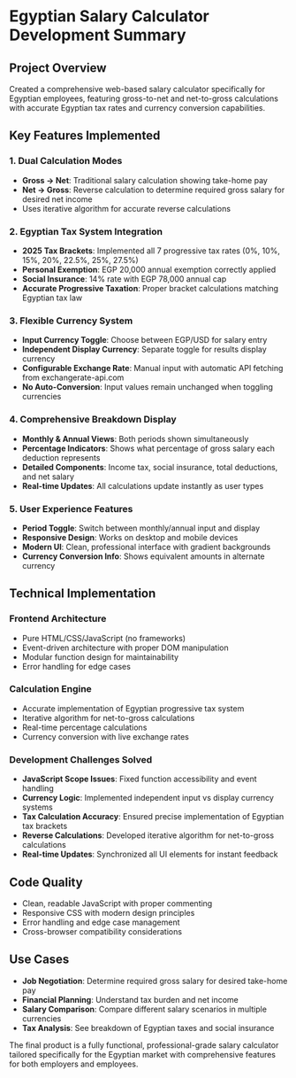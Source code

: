# Egyptian Salary Calculator Development Summary

## Project Overview

Created a comprehensive web-based salary calculator specifically for Egyptian employees, featuring gross-to-net and net-to-gross calculations with accurate Egyptian tax rates and currency conversion capabilities.

## Key Features Implemented

### 1. **Dual Calculation Modes**

- **Gross → Net**: Traditional salary calculation showing take-home pay
- **Net → Gross**: Reverse calculation to determine required gross salary for desired net income
- Uses iterative algorithm for accurate reverse calculations

### 2. **Egyptian Tax System Integration**

- **2025 Tax Brackets**: Implemented all 7 progressive tax rates (0%, 10%, 15%, 20%, 22.5%, 25%, 27.5%)
- **Personal Exemption**: EGP 20,000 annual exemption correctly applied
- **Social Insurance**: 14% rate with EGP 78,000 annual cap
- **Accurate Progressive Taxation**: Proper bracket calculations matching Egyptian tax law

### 3. **Flexible Currency System**

- **Input Currency Toggle**: Choose between EGP/USD for salary entry
- **Independent Display Currency**: Separate toggle for results display currency
- **Configurable Exchange Rate**: Manual input with automatic API fetching from exchangerate-api.com
- **No Auto-Conversion**: Input values remain unchanged when toggling currencies

### 4. **Comprehensive Breakdown Display**

- **Monthly & Annual Views**: Both periods shown simultaneously
- **Percentage Indicators**: Shows what percentage of gross salary each deduction represents
- **Detailed Components**: Income tax, social insurance, total deductions, and net salary
- **Real-time Updates**: All calculations update instantly as user types

### 5. **User Experience Features**

- **Period Toggle**: Switch between monthly/annual input and display
- **Responsive Design**: Works on desktop and mobile devices
- **Modern UI**: Clean, professional interface with gradient backgrounds
- **Currency Conversion Info**: Shows equivalent amounts in alternate currency

## Technical Implementation

### **Frontend Architecture**

- Pure HTML/CSS/JavaScript (no frameworks)
- Event-driven architecture with proper DOM manipulation
- Modular function design for maintainability
- Error handling for edge cases

### **Calculation Engine**

- Accurate implementation of Egyptian progressive tax system
- Iterative algorithm for net-to-gross calculations
- Real-time percentage calculations
- Currency conversion with live exchange rates

### **Development Challenges Solved**

- **JavaScript Scope Issues**: Fixed function accessibility and event handling
- **Currency Logic**: Implemented independent input vs display currency systems
- **Tax Calculation Accuracy**: Ensured precise implementation of Egyptian tax brackets
- **Reverse Calculations**: Developed iterative algorithm for net-to-gross calculations
- **Real-time Updates**: Synchronized all UI elements for instant feedback

## Code Quality

- Clean, readable JavaScript with proper commenting
- Responsive CSS with modern design principles
- Error handling and edge case management
- Cross-browser compatibility considerations

## Use Cases

- **Job Negotiation**: Determine required gross salary for desired take-home pay
- **Financial Planning**: Understand tax burden and net income
- **Salary Comparison**: Compare different salary scenarios in multiple currencies
- **Tax Analysis**: See breakdown of Egyptian taxes and social insurance

The final product is a fully functional, professional-grade salary calculator tailored specifically for the Egyptian market with comprehensive features for both employers and employees.
